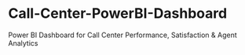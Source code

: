 # Call-Center-PowerBI-Dashboard
Power BI Dashboard for Call Center Performance, Satisfaction &amp; Agent Analytics
